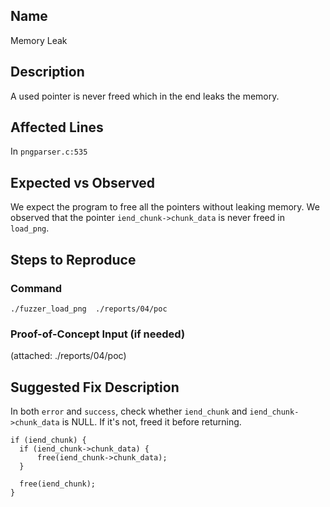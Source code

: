 ## Name
Memory Leak

## Description
A used pointer is never freed which in the end leaks the memory.


## Affected Lines
In `pngparser.c:535`

## Expected vs Observed
We expect the program to free all the pointers without leaking memory. 
We observed that the pointer `iend_chunk->chunk_data` is never freed in `load_png`.


## Steps to Reproduce

### Command

```
./fuzzer_load_png  ./reports/04/poc
```
### Proof-of-Concept Input (if needed)
(attached: ./reports/04/poc)

## Suggested Fix Description
In both `error` and `success`, check whether `iend_chunk` and `iend_chunk->chunk_data` is NULL. 
If it's not, freed it before returning.
```
if (iend_chunk) {    
  if (iend_chunk->chunk_data) {
      free(iend_chunk->chunk_data);
  }

  free(iend_chunk);
}
```